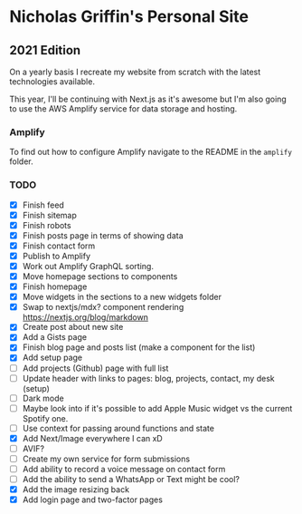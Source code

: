 # Nicholas Griffin's Personal Site

## 2021 Edition

On a yearly basis I recreate my website from scratch with the latest technologies available.

This year, I'll be continuing with Next.js as it's awesome but I'm also going to use the AWS Amplify service for data storage and hosting.

### Amplify

To find out how to configure Amplify navigate to the README in the `amplify` folder.

### TODO

- [x] Finish feed
- [x] Finish sitemap
- [x] Finish robots
- [x] Finish posts page in terms of showing data
- [x] Finish contact form
- [x] Publish to Amplify
- [x] Work out Amplify GraphQL sorting.
- [x] Move homepage sections to components
- [x] Finish homepage
- [x] Move widgets in the sections to a new widgets folder
- [x] Swap to nextjs/mdx? component rendering https://nextjs.org/blog/markdown
- [x] Create post about new site
- [x] Add a Gists page
- [x] Finish blog page and posts list (make a component for the list)
- [x] Add setup page
- [ ] Add projects (Github) page with full list
- [ ] Update header with links to pages: blog, projects, contact, my desk (setup)
- [ ] Dark mode
- [ ] Maybe look into if it's possible to add Apple Music widget vs the current Spotify one.
- [ ] Use context for passing around functions and state
- [x] Add Next/Image everywhere I can xD
- [ ] AVIF?
- [ ] Create my own service for form submissions
- [ ] Add ability to record a voice message on contact form
- [ ] Add the ability to send a WhatsApp or Text might be cool?
- [x] Add the image resizing back
- [x] Add login page and two-factor pages
